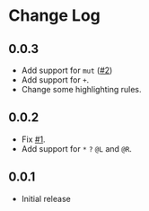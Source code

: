# Change Log

## 0.0.3
- Add support for `mut` ([#2](https://github.com/Guyutongxue/VSC_LalrpopHighlight/pull/2))
- Add support for `+`.
- Change some highlighting rules.

## 0.0.2

- Fix [#1](https://github.com/Guyutongxue/VSC_LalrpopHighlight/issues/1).
- Add support for `*` `?` `@L` and `@R`.

## 0.0.1

- Initial release